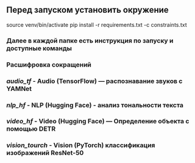 ## Перед запуском установить окружение

source venv/bin/activate
pip install -r requirements.txt -c constraints.txt

### Далее в каждой папке есть инструкция по запуску и доступные команды

### Расшифровка сокращений

### _audio_tf_ - Audio (TensorFlow) — распознавание звуков с YAMNet
### _nlp_hf_ - NLP (Hugging Face) - анализ тональности текста
### _video_hf_ - Video (Hugging Face) — Определение объекта с помощью DETR
### _vision_tourch_ -  Vision (PyTorch) классификация изображений ResNet-50
